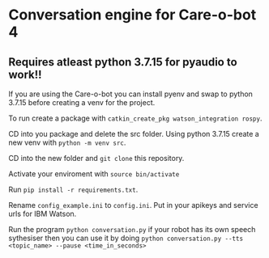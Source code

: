 # Conversation engine for Care-o-bot 4

## Requires atleast python 3.7.15 for pyaudio to work!!

If you are using the Care-o-bot you can install pyenv and swap to python 3.7.15 before creating a venv for the project.

To run create a package with `catkin_create_pkg watson_integration rospy`.

CD into you package and delete the src folder. Using python 3.7.15 create a new venv with `python -m venv src`.

CD into the new folder and `git clone` this repository.

Activate your enviroment with `source bin/activate`

Run `pip install -r requirements.txt`.

Rename `config_example.ini` to `config.ini`. Put in your apikeys and service urls for IBM Watson.

Run the program `python conversation.py` if your robot has its own speech sythesiser then you can use it by doing `python conversation.py --tts <topic_name> --pause <time_in_seconds>`
